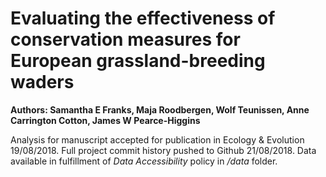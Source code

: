 # Evaluating the effectiveness of conservation measures for European grassland-breeding waders

**Authors: Samantha E Franks, Maja Roodbergen, Wolf Teunissen, Anne Carrington Cotton, James W Pearce-Higgins**

Analysis for manuscript accepted for publication in Ecology & Evolution 19/08/2018. Full project commit history pushed to Github 21/08/2018. Data available in fulfillment of *Data Accessibility* policy in */data* folder.
